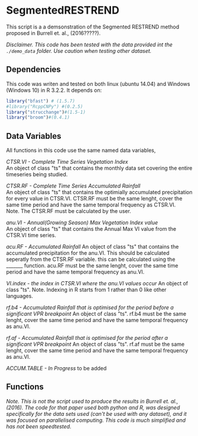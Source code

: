 # SegmentedRESTREND

This script is a a demsonstration of the Segmented RESTREND method proposed in Burrell et. al., (2016?????). 

*Disclaimer. This code has been tested with the data provided int the `./demo_data` folder. Use caution when testing other dataset.*

## Dependencies 

This code was writen and tested on both linux (ubuntu 14.04) and Windows (Windows 10) in R 3.2.2. It depends on:
```R
library("bfast") # (1.5.7)
#library("RcppCNPy") #(0.2.5)
library("strucchange")#(1.5-1)
library("broom")#(0.4.1)
```
## Data Variables

All functions in this code use the same named data variables, 

*CTSR.VI - Complete Time Series Vegetation Index*     
An object of class "ts" that contains the monthly data set covering the entire timeseries being studied.  

*CTSR.RF - Complete Time Series Accumulated Rainfall*   
An object of class "ts" that contains the optimially accumulated precipitation for every value in CTSR.VI. CTSR.RF must be the same lenght, cover the same time period and have the same temporal frequency as CTSR.VI.   
Note. The CTSR.RF must be calculated by the user.  

*anu.VI - Annual(Growing Season) Max Vegetation Index value*  
An object of class "ts" that contains the Annual Max VI value from the CTSR.VI time series.  

*acu.RF - Accumulated Rainfall* 
An object of class "ts" that contains the accumulated precipitation for the anu.VI. This should be calculated seperatly from the CTSR.RF variable.  this can be calculated using the _______ function.  acu.RF must be the same lenght, cover the same time period and have the same temporal frequency as anu.VI.   

*VI.index - the index in CTSR.VI where the anu.VI values occur*
An object of class "ts". Note. Indexing in R starts from 1 rather than 0 like other languages.  

*rf.b4 - Accumulated Rainfall that is optimised for the period before a significant VPR breakpoint* 
An object of class "ts". rf.b4 must be the same lenght, cover the same time period and have the same temporal frequency as anu.VI.   

*rf.af - Accumulated Rainfall that is optimised for the period after a significant VPR breakpoint* 
An object of class "ts". rf.af must be the same lenght, cover the same time period and have the same temporal frequency as anu.VI.   

*ACCUM.TABLE - In Progress* 
to be added



## Functions




_Note. This is not the script used to produce the results in Burrell et. al., (2016). The code for that paper used both python and R, was designed specifically for the data sets used (can't be used with any dataset), and it was focused on parallelised computing. This code is much simplified and has not been speedtested._   
